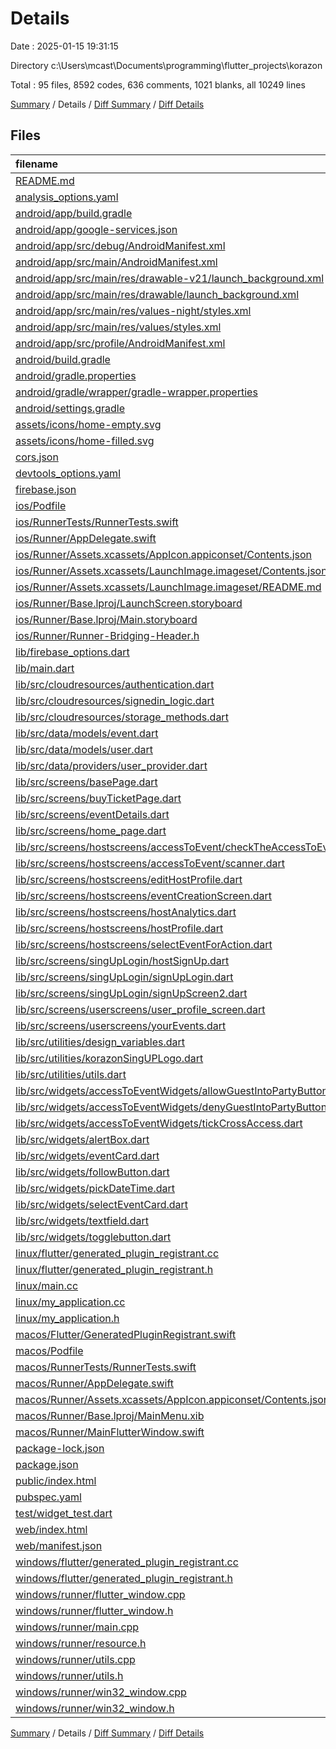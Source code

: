 # Details

Date : 2025-01-15 19:31:15

Directory c:\\Users\\mcast\\Documents\\programming\\flutter_projects\\korazon

Total : 95 files,  8592 codes, 636 comments, 1021 blanks, all 10249 lines

[Summary](results.md) / Details / [Diff Summary](diff.md) / [Diff Details](diff-details.md)

## Files
| filename | language | code | comment | blank | total |
| :--- | :--- | ---: | ---: | ---: | ---: |
| [README.md](/README.md) | Markdown | 41 | 0 | 30 | 71 |
| [analysis\_options.yaml](/analysis_options.yaml) | YAML | 3 | 22 | 4 | 29 |
| [android/app/build.gradle](/android/app/build.gradle) | Gradle | 32 | 10 | 7 | 49 |
| [android/app/google-services.json](/android/app/google-services.json) | JSON | 54 | 0 | 1 | 55 |
| [android/app/src/debug/AndroidManifest.xml](/android/app/src/debug/AndroidManifest.xml) | XML | 3 | 4 | 1 | 8 |
| [android/app/src/main/AndroidManifest.xml](/android/app/src/main/AndroidManifest.xml) | XML | 41 | 11 | 1 | 53 |
| [android/app/src/main/res/drawable-v21/launch\_background.xml](/android/app/src/main/res/drawable-v21/launch_background.xml) | XML | 4 | 7 | 2 | 13 |
| [android/app/src/main/res/drawable/launch\_background.xml](/android/app/src/main/res/drawable/launch_background.xml) | XML | 4 | 7 | 2 | 13 |
| [android/app/src/main/res/values-night/styles.xml](/android/app/src/main/res/values-night/styles.xml) | XML | 9 | 9 | 1 | 19 |
| [android/app/src/main/res/values/styles.xml](/android/app/src/main/res/values/styles.xml) | XML | 9 | 9 | 1 | 19 |
| [android/app/src/profile/AndroidManifest.xml](/android/app/src/profile/AndroidManifest.xml) | XML | 3 | 4 | 1 | 8 |
| [android/build.gradle](/android/build.gradle) | Gradle | 16 | 0 | 3 | 19 |
| [android/gradle.properties](/android/gradle.properties) | Properties | 3 | 0 | 1 | 4 |
| [android/gradle/wrapper/gradle-wrapper.properties](/android/gradle/wrapper/gradle-wrapper.properties) | Properties | 5 | 0 | 1 | 6 |
| [android/settings.gradle](/android/settings.gradle) | Gradle | 22 | 2 | 5 | 29 |
| [assets/icons/home-empty.svg](/assets/icons/home-empty.svg) | XML | 1 | 0 | 0 | 1 |
| [assets/icons/home-filled.svg](/assets/icons/home-filled.svg) | XML | 1 | 0 | 0 | 1 |
| [cors.json](/cors.json) | JSON | 8 | 0 | 0 | 8 |
| [devtools\_options.yaml](/devtools_options.yaml) | YAML | 3 | 0 | 1 | 4 |
| [firebase.json](/firebase.json) | JSON | 60 | 0 | 1 | 61 |
| [ios/Podfile](/ios/Podfile) | Ruby | 33 | 2 | 10 | 45 |
| [ios/RunnerTests/RunnerTests.swift](/ios/RunnerTests/RunnerTests.swift) | Swift | 7 | 2 | 4 | 13 |
| [ios/Runner/AppDelegate.swift](/ios/Runner/AppDelegate.swift) | Swift | 12 | 0 | 2 | 14 |
| [ios/Runner/Assets.xcassets/AppIcon.appiconset/Contents.json](/ios/Runner/Assets.xcassets/AppIcon.appiconset/Contents.json) | JSON | 122 | 0 | 1 | 123 |
| [ios/Runner/Assets.xcassets/LaunchImage.imageset/Contents.json](/ios/Runner/Assets.xcassets/LaunchImage.imageset/Contents.json) | JSON | 23 | 0 | 1 | 24 |
| [ios/Runner/Assets.xcassets/LaunchImage.imageset/README.md](/ios/Runner/Assets.xcassets/LaunchImage.imageset/README.md) | Markdown | 3 | 0 | 2 | 5 |
| [ios/Runner/Base.lproj/LaunchScreen.storyboard](/ios/Runner/Base.lproj/LaunchScreen.storyboard) | XML | 36 | 1 | 1 | 38 |
| [ios/Runner/Base.lproj/Main.storyboard](/ios/Runner/Base.lproj/Main.storyboard) | XML | 28 | 1 | 1 | 30 |
| [ios/Runner/Runner-Bridging-Header.h](/ios/Runner/Runner-Bridging-Header.h) | C++ | 1 | 0 | 1 | 2 |
| [lib/firebase\_options.dart](/lib/firebase_options.dart) | Dart | 59 | 12 | 5 | 76 |
| [lib/main.dart](/lib/main.dart) | Dart | 38 | 5 | 7 | 50 |
| [lib/src/cloudresources/authentication.dart](/lib/src/cloudresources/authentication.dart) | Dart | 90 | 13 | 23 | 126 |
| [lib/src/cloudresources/signedin\_logic.dart](/lib/src/cloudresources/signedin_logic.dart) | Dart | 28 | 2 | 4 | 34 |
| [lib/src/cloudresources/storage\_methods.dart](/lib/src/cloudresources/storage_methods.dart) | Dart | 45 | 1 | 13 | 59 |
| [lib/src/data/models/event.dart](/lib/src/data/models/event.dart) | Dart | 52 | 1 | 8 | 61 |
| [lib/src/data/models/user.dart](/lib/src/data/models/user.dart) | Dart | 62 | 1 | 6 | 69 |
| [lib/src/data/providers/user\_provider.dart](/lib/src/data/providers/user_provider.dart) | Dart | 19 | 12 | 6 | 37 |
| [lib/src/screens/basePage.dart](/lib/src/screens/basePage.dart) | Dart | 178 | 4 | 23 | 205 |
| [lib/src/screens/buyTicketPage.dart](/lib/src/screens/buyTicketPage.dart) | Dart | 105 | 7 | 18 | 130 |
| [lib/src/screens/eventDetails.dart](/lib/src/screens/eventDetails.dart) | Dart | 231 | 13 | 13 | 257 |
| [lib/src/screens/home\_page.dart](/lib/src/screens/home_page.dart) | Dart | 126 | 10 | 17 | 153 |
| [lib/src/screens/hostscreens/accessToEvent/checkTheAccessToEvent.dart](/lib/src/screens/hostscreens/accessToEvent/checkTheAccessToEvent.dart) | Dart | 140 | 5 | 32 | 177 |
| [lib/src/screens/hostscreens/accessToEvent/scanner.dart](/lib/src/screens/hostscreens/accessToEvent/scanner.dart) | Dart | 42 | 7 | 20 | 69 |
| [lib/src/screens/hostscreens/editHostProfile.dart](/lib/src/screens/hostscreens/editHostProfile.dart) | Dart | 206 | 17 | 29 | 252 |
| [lib/src/screens/hostscreens/eventCreationScreen.dart](/lib/src/screens/hostscreens/eventCreationScreen.dart) | Dart | 346 | 31 | 84 | 461 |
| [lib/src/screens/hostscreens/hostAnalytics.dart](/lib/src/screens/hostscreens/hostAnalytics.dart) | Dart | 15 | 0 | 2 | 17 |
| [lib/src/screens/hostscreens/hostProfile.dart](/lib/src/screens/hostscreens/hostProfile.dart) | Dart | 316 | 12 | 42 | 370 |
| [lib/src/screens/hostscreens/selectEventForAction.dart](/lib/src/screens/hostscreens/selectEventForAction.dart) | Dart | 75 | 14 | 27 | 116 |
| [lib/src/screens/singUpLogin/hostSignUp.dart](/lib/src/screens/singUpLogin/hostSignUp.dart) | Dart | 134 | 1 | 18 | 153 |
| [lib/src/screens/singUpLogin/signUpLogin.dart](/lib/src/screens/singUpLogin/signUpLogin.dart) | Dart | 324 | 63 | 80 | 467 |
| [lib/src/screens/singUpLogin/signUpScreen2.dart](/lib/src/screens/singUpLogin/signUpScreen2.dart) | Dart | 296 | 10 | 36 | 342 |
| [lib/src/screens/userscreens/user\_profile\_screen.dart](/lib/src/screens/userscreens/user_profile_screen.dart) | Dart | 162 | 17 | 23 | 202 |
| [lib/src/screens/userscreens/yourEvents.dart](/lib/src/screens/userscreens/yourEvents.dart) | Dart | 102 | 13 | 24 | 139 |
| [lib/src/utilities/design\_variables.dart](/lib/src/utilities/design_variables.dart) | Dart | 22 | 5 | 11 | 38 |
| [lib/src/utilities/korazonSingUPLogo.dart](/lib/src/utilities/korazonSingUPLogo.dart) | Dart | 57 | 1 | 3 | 61 |
| [lib/src/utilities/utils.dart](/lib/src/utilities/utils.dart) | Dart | 88 | 19 | 24 | 131 |
| [lib/src/widgets/accessToEventWidgets/allowGuestIntoPartyButton.dart](/lib/src/widgets/accessToEventWidgets/allowGuestIntoPartyButton.dart) | Dart | 45 | 5 | 10 | 60 |
| [lib/src/widgets/accessToEventWidgets/denyGuestIntoPartyButton.dart](/lib/src/widgets/accessToEventWidgets/denyGuestIntoPartyButton.dart) | Dart | 31 | 0 | 4 | 35 |
| [lib/src/widgets/accessToEventWidgets/tickCrossAccess.dart](/lib/src/widgets/accessToEventWidgets/tickCrossAccess.dart) | Dart | 36 | 0 | 6 | 42 |
| [lib/src/widgets/alertBox.dart](/lib/src/widgets/alertBox.dart) | Dart | 57 | 0 | 2 | 59 |
| [lib/src/widgets/eventCard.dart](/lib/src/widgets/eventCard.dart) | Dart | 169 | 13 | 14 | 196 |
| [lib/src/widgets/followButton.dart](/lib/src/widgets/followButton.dart) | Dart | 45 | 0 | 3 | 48 |
| [lib/src/widgets/pickDateTime.dart](/lib/src/widgets/pickDateTime.dart) | Dart | 33 | 6 | 10 | 49 |
| [lib/src/widgets/selectEventCard.dart](/lib/src/widgets/selectEventCard.dart) | Dart | 82 | 8 | 35 | 125 |
| [lib/src/widgets/textfield.dart](/lib/src/widgets/textfield.dart) | Dart | 33 | 0 | 4 | 37 |
| [lib/src/widgets/togglebutton.dart](/lib/src/widgets/togglebutton.dart) | Dart | 53 | 0 | 6 | 59 |
| [linux/flutter/generated\_plugin\_registrant.cc](/linux/flutter/generated_plugin_registrant.cc) | C++ | 11 | 4 | 5 | 20 |
| [linux/flutter/generated\_plugin\_registrant.h](/linux/flutter/generated_plugin_registrant.h) | C++ | 5 | 5 | 6 | 16 |
| [linux/main.cc](/linux/main.cc) | C++ | 5 | 0 | 2 | 7 |
| [linux/my\_application.cc](/linux/my_application.cc) | C++ | 82 | 17 | 26 | 125 |
| [linux/my\_application.h](/linux/my_application.h) | C++ | 7 | 7 | 5 | 19 |
| [macos/Flutter/GeneratedPluginRegistrant.swift](/macos/Flutter/GeneratedPluginRegistrant.swift) | Swift | 22 | 3 | 4 | 29 |
| [macos/Podfile](/macos/Podfile) | Ruby | 33 | 1 | 10 | 44 |
| [macos/RunnerTests/RunnerTests.swift](/macos/RunnerTests/RunnerTests.swift) | Swift | 7 | 2 | 4 | 13 |
| [macos/Runner/AppDelegate.swift](/macos/Runner/AppDelegate.swift) | Swift | 8 | 0 | 2 | 10 |
| [macos/Runner/Assets.xcassets/AppIcon.appiconset/Contents.json](/macos/Runner/Assets.xcassets/AppIcon.appiconset/Contents.json) | JSON | 68 | 0 | 1 | 69 |
| [macos/Runner/Base.lproj/MainMenu.xib](/macos/Runner/Base.lproj/MainMenu.xib) | XML | 343 | 0 | 1 | 344 |
| [macos/Runner/MainFlutterWindow.swift](/macos/Runner/MainFlutterWindow.swift) | Swift | 12 | 0 | 4 | 16 |
| [package-lock.json](/package-lock.json) | JSON | 2,807 | 0 | 1 | 2,808 |
| [package.json](/package.json) | JSON | 7 | 0 | 1 | 8 |
| [public/index.html](/public/index.html) | HTML | 79 | 6 | 5 | 90 |
| [pubspec.yaml](/pubspec.yaml) | YAML | 41 | 53 | 10 | 104 |
| [test/widget\_test.dart](/test/widget_test.dart) | Dart | 14 | 10 | 7 | 31 |
| [web/index.html](/web/index.html) | HTML | 23 | 15 | 5 | 43 |
| [web/manifest.json](/web/manifest.json) | JSON | 35 | 0 | 1 | 36 |
| [windows/flutter/generated\_plugin\_registrant.cc](/windows/flutter/generated_plugin_registrant.cc) | C++ | 21 | 4 | 5 | 30 |
| [windows/flutter/generated\_plugin\_registrant.h](/windows/flutter/generated_plugin_registrant.h) | C++ | 5 | 5 | 6 | 16 |
| [windows/runner/flutter\_window.cpp](/windows/runner/flutter_window.cpp) | C++ | 49 | 7 | 16 | 72 |
| [windows/runner/flutter\_window.h](/windows/runner/flutter_window.h) | C++ | 20 | 5 | 9 | 34 |
| [windows/runner/main.cpp](/windows/runner/main.cpp) | C++ | 30 | 4 | 10 | 44 |
| [windows/runner/resource.h](/windows/runner/resource.h) | C++ | 9 | 6 | 2 | 17 |
| [windows/runner/utils.cpp](/windows/runner/utils.cpp) | C++ | 54 | 2 | 10 | 66 |
| [windows/runner/utils.h](/windows/runner/utils.h) | C++ | 8 | 6 | 6 | 20 |
| [windows/runner/win32\_window.cpp](/windows/runner/win32_window.cpp) | C++ | 210 | 24 | 55 | 289 |
| [windows/runner/win32\_window.h](/windows/runner/win32_window.h) | C++ | 48 | 31 | 24 | 103 |

[Summary](results.md) / Details / [Diff Summary](diff.md) / [Diff Details](diff-details.md)